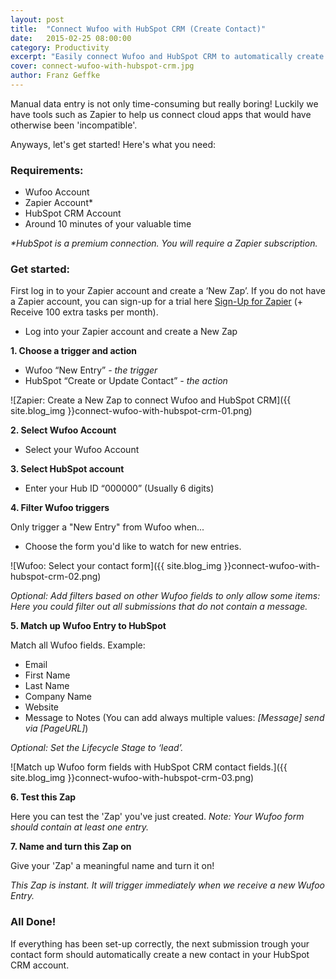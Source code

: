 ```yaml
---
layout: post
title:  "Connect Wufoo with HubSpot CRM (Create Contact)"
date:   2015-02-25 08:00:00
category: Productivity
excerpt: "Easily connect Wufoo and HubSpot CRM to automatically create new contacts / leads."
cover: connect-wufoo-with-hubspot-crm.jpg
author: Franz Geffke
---
```


Manual data entry is not only time-consuming but really boring! Luckily we have tools such as Zapier to help us connect cloud apps that would have otherwise been 'incompatible'.

Anyways, let's get started! Here's what you need:

### Requirements:
- Wufoo Account
- Zapier Account*
- HubSpot CRM Account
- Around 10 minutes of your valuable time

_*HubSpot is a premium connection. You will require a Zapier subscription._

### Get started:

First log in to your Zapier account and create a ‘New Zap’. If you do not have a Zapier account, you can sign-up for a trial here [Sign-Up for Zapier][zapier-sign-up] (+ Receive 100 extra tasks per month).

- Log into your Zapier account and create a New Zap

**1. Choose a trigger and action**

- Wufoo “New Entry” _- the trigger_
- HubSpot “Create or Update Contact” _- the action_

![Zapier: Create a New Zap to connect Wufoo and HubSpot CRM]({{ site.blog_img }}connect-wufoo-with-hubspot-crm-01.png)

**2. Select Wufoo Account**

- Select your Wufoo Account

**3. Select HubSpot account**

- Enter your Hub ID “000000” (Usually 6 digits)

**4. Filter Wufoo triggers**

Only trigger a "New Entry" from Wufoo when...

- Choose the form you'd like to watch for new entries.

![Wufoo: Select your contact form]({{ site.blog_img }}connect-wufoo-with-hubspot-crm-02.png)

_Optional: Add filters based on other Wufoo fields to only allow some items: Here you could filter out all submissions that do not contain a message._

**5. Match up Wufoo Entry to HubSpot**

Match all Wufoo fields. Example:

- Email
- First Name
- Last Name
- Company Name
- Website
- Message to Notes (You can add always multiple values: _[Message] send via [PageURL]_)

_Optional: Set the Lifecycle Stage to ‘lead’._

![Match up Wufoo form fields with HubSpot CRM contact fields.]({{ site.blog_img }}connect-wufoo-with-hubspot-crm-03.png)

**6. Test this Zap**

Here you can test the 'Zap' you've just created. _Note: Your Wufoo form should contain at least one entry._

**7. Name and turn this Zap on**

Give your 'Zap' a meaningful name and turn it on!

_This Zap is instant. It will trigger immediately when we receive a new Wufoo Entry._

### All Done!

If everything has been set-up correctly, the next submission trough your contact form should automatically create a new contact in your HubSpot CRM account.

[zapier-sign-up]: http://zpr.io/z75j
